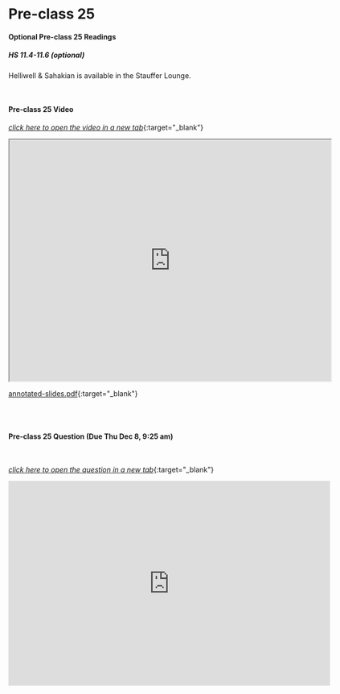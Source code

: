 # Pre-class 25

#### Optional Pre-class 25 Readings

##### HS 11.4-11.6 (optional)

Helliwell & Sahakian is available in the Stauffer Lounge.  

<br>


#### Pre-class 25 Video

[*click here to open the video in a new tab*](https://drive.google.com/file/d/17xnTWZ4_10ymHjortxIwdD5pH37QvkX9/view?usp=sharing){:target="_blank"}

<iframe src="https://drive.google.com/file/d/17xnTWZ4_10ymHjortxIwdD5pH37QvkX9/preview" width="640" height="480" allowfullscreen>Loading…
</iframe>

[annotated-slides.pdf](https://drive.google.com/file/d/12-JAyDOS5Tfply-sirF-6pQVS7vg20In/view?usp=sharing){:target="_blank"}

<br>
<br>

#### Pre-class 25 Question (Due Thu Dec 8, 9:25 am)

<br>

[*click here to open the question in a new tab*](https://forms.gle/t88YGrh5C8eDFEw19){:target="_blank"}

<iframe src="https://docs.google.com/forms/d/e/1FAIpQLScKysBQMH0tDp2g-J1HzCwpxPc8Ii2XePNEl3kdZPJVMI38dQ/viewform?embedded=true" width="640" height="407" frameborder="0" marginheight="0" marginwidth="0">Loading…
</iframe>